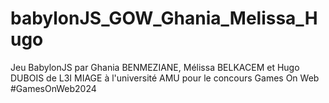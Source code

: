 # babylonJS_GOW_Ghania_Melissa_Hugo
Jeu BabylonJS par Ghania BENMEZIANE, Mélissa BELKACEM et Hugo DUBOIS de L3I MIAGE à l'université AMU pour le concours Games On Web #GamesOnWeb2024
